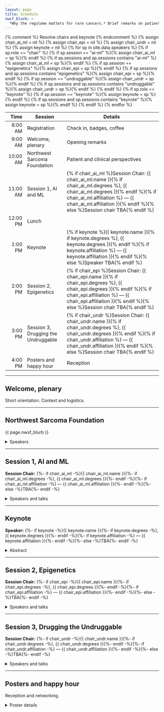 ```yaml
---
layout: page
title: Schedule
nwsf_blurb: >
  *Why the regulome matters for rare cancers.* Brief remarks on patient impact and clinical needs in sarcoma, from the physicians and patients themselves. 
---
```


{% comment %} Resolve chairs and keynote {% endcomment %}
{% assign chair_ai_ml = nil %}
{% assign chair_epi = nil %}
{% assign chair_undr = nil %}
{% assign keynote = nil %}
{% for sp in site.data.speakers %}
  {% if sp.role == "chair" %}
    {% if sp.session == "ai-ml" %}{% assign chair_ai_ml = sp %}{% endif %}
    {% if sp.sessions and sp.sessions contains "ai-ml" %}{% assign chair_ai_ml = sp %}{% endif %}
    {% if sp.session == "epigenetics" %}{% assign chair_epi = sp %}{% endif %}
    {% if sp.sessions and sp.sessions contains "epigenetics" %}{% assign chair_epi = sp %}{% endif %}
    {% if sp.session == "undruggable" %}{% assign chair_undr = sp %}{% endif %}
    {% if sp.sessions and sp.sessions contains "undruggable" %}{% assign chair_undr = sp %}{% endif %}
  {% endif %}
  {% if sp.role == "keynote" %}
    {% if sp.session == "keynote" %}{% assign keynote = sp %}{% endif %}
    {% if sp.sessions and sp.sessions contains "keynote" %}{% assign keynote = sp %}{% endif %}
  {% endif %}
{% endfor %}

| Time    | Session                             | Details |
|-------: |-------------------------------------|---------|
| 8:00 AM | Registration                        | Check in, badges, coffee |
| 9:00 AM | Welcome, plenary                    | Opening remarks |
| 10:00 AM| Northwest Sarcoma Foundation        | Patient and clinical perspectives |
| 11:00 AM| Session 1, AI and ML                | {% if chair_ai_ml %}Session Chair: {{ chair_ai_ml.name }}{% if chair_ai_ml.degrees %}, {{ chair_ai_ml.degrees }}{% endif %}{% if chair_ai_ml.affiliation %} — {{ chair_ai_ml.affiliation }}{% endif %}{% else %}Session chair TBA{% endif %} |
| 12:00 PM| Lunch                               |  |
| 1:00 PM | Keynote                             | {% if keynote %}{{ keynote.name }}{% if keynote.degrees %}, {{ keynote.degrees }}{% endif %}{% if keynote.affiliation %} — {{ keynote.affiliation }}{% endif %}{% else %}Speaker TBA{% endif %} |
| 2:00 PM | Session 2, Epigenetics              | {% if chair_epi %}Session Chair: {{ chair_epi.name }}{% if chair_epi.degrees %}, {{ chair_epi.degrees }}{% endif %}{% if chair_epi.affiliation %} — {{ chair_epi.affiliation }}{% endif %}{% else %}Session chair TBA{% endif %} |
| 3:00 PM | Session 3, Drugging the Undruggable | {% if chair_undr %}Session Chair: {{ chair_undr.name }}{% if chair_undr.degrees %}, {{ chair_undr.degrees }}{% endif %}{% if chair_undr.affiliation %} — {{ chair_undr.affiliation }}{% endif %}{% else %}Session chair TBA{% endif %} |
| 4:00 PM | Posters and happy hour              | Reception |


---

## Welcome, plenary
Short orientation. Context and logistics.

---

## Northwest Sarcoma Foundation
{{ page.nwsf_blurb }}

<details><summary>Speakers</summary>
{%- assign session_key = "nwsf" -%}
{%- for sp in site.data.speakers -%}
  {%- assign in_session = false -%}
  {%- if sp.session == session_key -%}{%- assign in_session = true -%}{%- endif -%}
  {%- if sp.sessions -%}{%- if sp.sessions contains session_key -%}{%- assign in_session = true -%}{%- endif -%}{%- endif -%}
  {%- if in_session -%}
- **{{ sp.name }}**{%- if sp.degrees -%}, {{ sp.degrees }}{%- endif -%}{% if sp.affiliation %} — {{ sp.affiliation }}{% endif %}
  {%- if sp.talk_title -%}
    {%- if sp.talk_title[session_key] -%}*{{ sp.talk_title[session_key] }}*{%- else -%}*{{ sp.talk_title }}*{%- endif -%}
  {%- endif -%}
  {%- if sp.abstract -%}
    {%- if sp.abstract[session_key] -%}<br>{{ sp.abstract[session_key] }}{%- else -%}<br>{{ sp.abstract }}{%- endif -%}
  {%- endif -%}
  {%- endif -%}
{%- endfor -%}
</details>

---

## Session 1, AI and ML
**Session Chair:** {%- if chair_ai_ml -%}{{ chair_ai_ml.name }}{%- if chair_ai_ml.degrees -%}, {{ chair_ai_ml.degrees }}{%- endif -%}{%- if chair_ai_ml.affiliation -%} — {{ chair_ai_ml.affiliation }}{%- endif -%}{%- else -%}TBA{%- endif -%}

<details><summary>Speakers and talks</summary>
{%- assign session_key = "ai-ml" -%}
{%- for sp in site.data.speakers -%}
  {%- if sp.role == "speaker" or sp.role == "panelist" -%}
    {%- assign in_session = false -%}
    {%- if sp.session == session_key -%}{%- assign in_session = true -%}{%- endif -%}
    {%- if sp.sessions -%}{%- if sp.sessions contains session_key -%}{%- assign in_session = true -%}{%- endif -%}{%- endif -%}
    {%- if in_session -%}
- **{{ sp.name }}**{%- if sp.degrees -%}, {{ sp.degrees }}{%- endif -%}{% if sp.affiliation %} — {{ sp.affiliation }}{% endif %}
  {%- if sp.talk_title -%}
    {%- if sp.talk_title[session_key] -%}*{{ sp.talk_title[session_key] }}*{%- else -%}*{{ sp.talk_title }}*{%- endif -%}
  {%- endif -%}
  {%- if sp.abstract -%}
    {%- if sp.abstract[session_key] -%}<br>{{ sp.abstract[session_key] }}{%- else -%}<br>{{ sp.abstract }}{%- endif -%}
  {%- endif -%}
    {%- endif -%}
  {%- endif -%}
{%- endfor -%}
</details>

---

## Keynote
**Speaker:** {%- if keynote -%}{{ keynote.name }}{%- if keynote.degrees -%}, {{ keynote.degrees }}{%- endif -%}{%- if keynote.affiliation -%} — {{ keynote.affiliation }}{%- endif -%}{%- else -%}TBA{%- endif -%}

<details><summary>Abstract</summary>
{%- if keynote and keynote.abstract -%}
  {%- if keynote.abstract.keynote -%}{{ keynote.abstract.keynote }}{%- else -%}{{ keynote.abstract }}{%- endif -%}
{%- else -%}
  Abstract TBA
{%- endif -%}
</details>

---

## Session 2, Epigenetics
**Session Chair:** {%- if chair_epi -%}{{ chair_epi.name }}{%- if chair_epi.degrees -%}, {{ chair_epi.degrees }}{%- endif -%}{%- if chair_epi.affiliation -%} — {{ chair_epi.affiliation }}{%- endif -%}{%- else -%}TBA{%- endif -%}

<details><summary>Speakers and talks</summary>
{%- assign session_key = "epigenetics" -%}
{%- for sp in site.data.speakers -%}
  {%- if sp.role == "speaker" or sp.role == "panelist" -%}
    {%- assign in_session = false -%}
    {%- if sp.session == session_key -%}{%- assign in_session = true -%}{%- endif -%}
    {%- if sp.sessions -%}{%- if sp.sessions contains session_key -%}{%- assign in_session = true -%}{%- endif -%}{%- endif -%}
    {%- if in_session -%}
- **{{ sp.name }}**{%- if sp.degrees -%}, {{ sp.degrees }}{%- endif -%}{% if sp.affiliation %} — {{ sp.affiliation }}{% endif %}
  {%- if sp.talk_title -%}
    {%- if sp.talk_title[session_key] -%}*{{ sp.talk_title[session_key] }}*{%- else -%}*{{ sp.talk_title }}*{%- endif -%}
  {%- endif -%}
  {%- if sp.abstract -%}
    {%- if sp.abstract[session_key] -%}<br>{{ sp.abstract[session_key] }}{%- else -%}<br>{{ sp.abstract }}{%- endif -%}
  {%- endif -%}
    {%- endif -%}
  {%- endif -%}
{%- endfor -%}
</details>

---

## Session 3, Drugging the Undruggable
**Session Chair:** {%- if chair_undr -%}{{ chair_undr.name }}{%- if chair_undr.degrees -%}, {{ chair_undr.degrees }}{%- endif -%}{%- if chair_undr.affiliation -%} — {{ chair_undr.affiliation }}{%- endif -%}{%- else -%}TBA{%- endif -%}

<details><summary>Speakers and talks</summary>
{%- assign session_key = "undruggable" -%}
{%- for sp in site.data.speakers -%}
  {%- if sp.role == "speaker" or sp.role == "panelist" -%}
    {%- assign in_session = false -%}
    {%- if sp.session == session_key -%}{%- assign in_session = true -%}{%- endif -%}
    {%- if sp.sessions -%}{%- if sp.sessions contains session_key -%}{%- assign in_session = true -%}{%- endif -%}{%- endif -%}
    {%- if in_session -%}
- **{{ sp.name }}**{%- if sp.degrees -%}, {{ sp.degrees }}{%- endif -%}{% if sp.affiliation %} — {{ sp.affiliation }}{% endif %}
  {%- if sp.talk_title -%}
    {%- if sp.talk_title[session_key] -%}*{{ sp.talk_title[session_key] }}*{%- else -%}*{{ sp.talk_title }}*{%- endif -%}
  {%- endif -%}
  {%- if sp.abstract -%}
    {%- if sp.abstract[session_key] -%}<br>{{ sp.abstract[session_key] }}{%- else -%}<br>{{ sp.abstract }}{%- endif -%}
  {%- endif -%}
    {%- endif -%}
  {%- endif -%}
{%- endfor -%}
</details>

---

## Posters and happy hour
Reception and networking.

<details><summary>Poster details</summary>
- Setup time and location
- Poster size and format
- Presenter timing
- Best poster note if applicable
</details>
